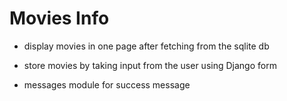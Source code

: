 # Movies Info

- display movies in one page after fetching from the sqlite db

- store movies by taking input from the user using Django form

- messages module for success message